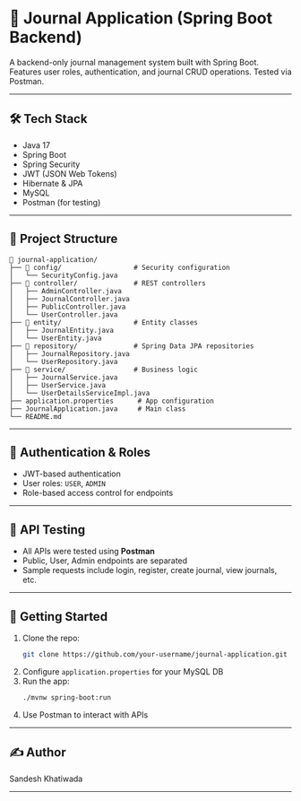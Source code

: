 # 📓 Journal Application (Spring Boot Backend)

A backend-only journal management system built with Spring Boot. Features user roles, authentication, and journal CRUD operations. Tested via Postman.

---

## 🛠️ Tech Stack

- Java 17
- Spring Boot
- Spring Security
- JWT (JSON Web Tokens)
- Hibernate & JPA
- MySQL
- Postman (for testing)

---

## 📁 Project Structure

```
📁 journal-application/
├── 📁 config/                  # Security configuration
│   └── SecurityConfig.java
├── 📁 controller/              # REST controllers
│   ├── AdminController.java
│   ├── JournalController.java
│   ├── PublicController.java
│   └── UserController.java
├── 📁 entity/                  # Entity classes
│   ├── JournalEntity.java
│   └── UserEntity.java
├── 📁 repository/              # Spring Data JPA repositories
│   ├── JournalRepository.java
│   └── UserRepository.java
├── 📁 service/                 # Business logic
│   ├── JournalService.java
│   ├── UserService.java
│   └── UserDetailsServiceImpl.java
├── application.properties      # App configuration
├── JournalApplication.java     # Main class
└── README.md
```

---

## 🔐 Authentication & Roles

- JWT-based authentication
- User roles: `USER`, `ADMIN`
- Role-based access control for endpoints

---

## 📮 API Testing

- All APIs were tested using **Postman**
- Public, User, Admin endpoints are separated
- Sample requests include login, register, create journal, view journals, etc.

---

## 🚀 Getting Started

1. Clone the repo:
   ```bash
   git clone https://github.com/your-username/journal-application.git
   ```
2. Configure `application.properties` for your MySQL DB
3. Run the app:
   ```bash
   ./mvnw spring-boot:run
   ```
4. Use Postman to interact with APIs

---

## ✍️ Author

Sandesh Khatiwada

---


